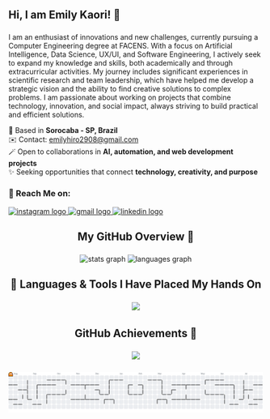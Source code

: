 
<h2 align="left">Hi, I am Emily Kaori! 🌸</h2>

###

I am an enthusiast of innovations and new challenges, currently pursuing a Computer Engineering degree at FACENS. With a focus on Artificial Intelligence, Data Science, UX/UI, and Software Engineering, I actively seek to expand my knowledge and skills, both academically and through extracurricular activities. My journey includes significant experiences in scientific research and team leadership, which have helped me develop a strategic vision and the ability to find creative solutions to complex problems. I am passionate about working on projects that combine technology, innovation, and social impact, always striving to build practical and efficient solutions.

🌷 Based in **Sorocaba - SP, Brazil**  
✉️ Contact: emilyhiro2908@gmail.com  
🪄 Open to collaborations in **AI, automation, and web development projects**  
✨ Seeking opportunities that connect **technology, creativity, and purpose**

### 💖 Reach Me on:

<div align="left">
  <a href="https://www.instagram.com/emily_ksori/" target="_blank">
    <img src="https://img.shields.io/static/v1?message=Instagram&logo=instagram&label=&color=E4405F&logoColor=white&labelColor=&style=for-the-badge" height="35" alt="instagram logo" />
  </a>
  <a href="emilyhiro2908@gmail.com" target="_blank">
    <img src="https://img.shields.io/static/v1?message=Gmail&logo=gmail&label=&color=D14836&logoColor=white&labelColor=&style=for-the-badge" height="35" alt="gmail logo" />
  </a>
  <a href="https://www.linkedin.com/in/emilykaori/" target="_blank">
    <img src="https://img.shields.io/static/v1?message=LinkedIn&logo=linkedin&label=&color=0077B5&logoColor=white&labelColor=&style=for-the-badge" height="35" alt="linkedin logo" />
  </a>
</div>


###

###

<div align="center">
  <h2>My GitHub Overview 🌟</h2>
</div>

###

<div align="center">
  <img src="https://github-readme-stats.vercel.app/api?username=emilyksori&hide_title=false&hide_rank=false&show_icons=true&include_all_commits=true&count_private=true&disable_animations=false&theme=dracula&locale=en&hide_border=false" height="150" alt="stats graph"  />
  <img src="https://github-readme-stats.vercel.app/api/top-langs?username=emilyksori&locale=en&hide_title=false&layout=compact&card_width=320&langs_count=5&theme=dracula&hide_border=false" height="150" alt="languages graph"  />
</div>

###

<div align="center">
  <h2>💫 Languages & Tools I Have Placed My Hands On</h2>
</div>

###

  <div align="center" >
<a href="https://skillicons.dev"   >
  <img src="https://skillicons.dev/icons?i=anaconda,angular,arduino,autocad,aws,azure,blender,bootstrap,c,cpp,css,discord,django,docker,dynamodb,fastapi,figma,firebase,flask,flutter,git,gitlab,go,html,java,js,kali,kubernetes,linux,matlab,mongodb,mysql,nextjs,nodejs,obsidian,opencv,postgres,postman,prisma,pycharm,pytorch,py,raspberrypi,react,sqlite,stackoverflow,tailwind,tensorflow,ubuntu,vercel,vim,vite,visualstudio,vscode,vue,windows,wordpress" />
</a>
  <br />

  </div>

###

<div align="center">
  <h2>GitHub Achievements 🌟</h2>
</div>

###

<div align="center">
  <img src="https://github-profile-trophy.vercel.app/?username=Emilyksori&row=1&column=6&theme=dracula&margin-w=15&margin-h=15"/>
</div>

  
###

<picture>
  <source media="(prefers-color-scheme: dark)" srcset="https://raw.githubusercontent.com/emilyksori/emilyksori/output/pacman-contribution-graph-dark.svg">
  <source media="(prefers-color-scheme: light)" srcset="https://raw.githubusercontent.com/emilyksori/emilyksori/output/pacman-contribution-graph.svg">
  <img alt="pacman contribution graph" src="https://raw.githubusercontent.com/emilyksori/emilyksori/output/pacman-contribution-graph.svg">
</picture>

###